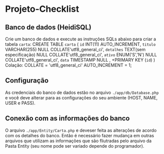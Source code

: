 # Projeto-Checklist

## Banco de dados (HeidiSQL)
Crie um banco de dados e execute as instruções SQLs abaixo para criar a tabela `carta`:
  CREATE TABLE `carta` (
  	 `id`        INT(11)                   AUTO_INCREMENT,
  	 `titulo`    VARCHAR(255)              NULL      COLLATE'utf8_general_ci',
  	 `detalhes` TEXT(sem especificação)   NULL      COLLATE'utf8_general_ci',
     `ativo`     ENUM('S','N')             NULL      COLLATE'utf8_general_ci',
  	 `data`      TIMESTAMP                 NULL ,
  	   +PRIMARY KEY (`id`) 
  )
  Colação: COLLATE = 'utf8_general_ci'
  AUTO_INCREMENT = 1;

## Configuração
As credenciais do banco de dados estão no arquivo `./app/db/Database.php` e você deve alterar para as configurações do seu ambiente (HOST, NAME, USER e PASS).

## Conexão com as informações do banco
O arquivo `./app/Entity/Carta.php` e deveser feita as alterações de acordo com os detalhes do banco. Então é necessário fazer mudança em outras arquivos que utilizam as informações que são fliutradas pelo arquivo da Pasta Entity (seu nome pode ser variado depende do programador).

